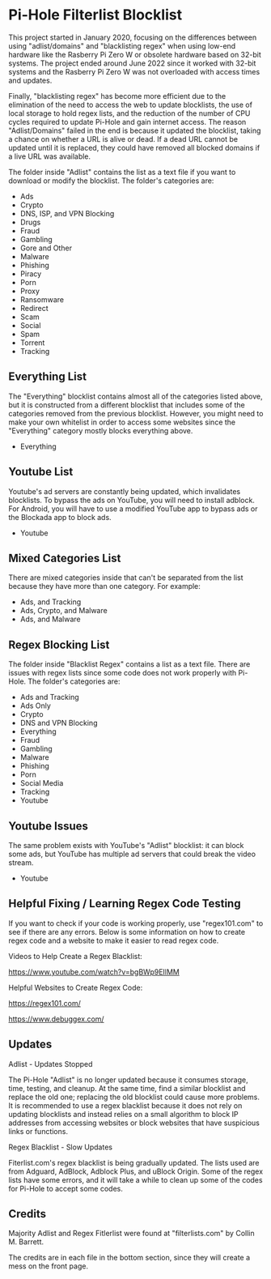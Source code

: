 # Pi-Hole Filterlist Blocklist


This project started in January 2020, focusing on the differences between using "adlist/domains" and "blacklisting regex" when using low-end hardware like the Rasberry Pi Zero W or obsolete hardware based on 32-bit systems. The project ended around June 2022 since it worked with 32-bit systems and the Rasberry Pi Zero W was not overloaded with access times and updates.

Finally, "blacklisting regex" has become more efficient due to the elimination of the need to access the web to update blocklists, the use of local storage to hold regex lists, and the reduction of the number of CPU cycles required to update Pi-Hole and gain internet access. The reason "Adlist/Domains" failed in the end is because it updated the blocklist, taking a chance on whether a URL is alive or dead. If a dead URL cannot be updated until it is replaced, they could have removed all blocked domains if a live URL was available.

The folder inside "Adlist" contains the list as a text file if you want to download or modify the blocklist. The folder's categories are:

- Ads
- Crypto
- DNS, ISP, and VPN Blocking
- Drugs
- Fraud
- Gambling
- Gore and Other
- Malware
- Phishing
- Piracy
- Porn
- Proxy
- Ransomware
- Redirect
- Scam
- Social
- Spam
- Torrent
- Tracking


Everything List
--------------

The "Everything" blocklist contains almost all of the categories listed above, but it is constructed from a different blocklist that includes some of the categories removed from the previous blocklist. However, you might need to make your own whitelist in order to access some websites since the "Everything" category mostly blocks everything above.

- Everything

Youtube List
-----------

Youtube's ad servers are constantly being updated, which invalidates blocklists. To bypass the ads on YouTube, you will need to install adblock. For Android, you will have to use a modified YouTube app to bypass ads or the Blockada app to block ads.

- Youtube

Mixed Categories List
-------------------

There are mixed categories inside that can't be separated from the list because they have more than one category. For example:

- Ads, and Tracking 
- Ads, Crypto, and Malware
- Ads, and Malware

Regex Blocking List
------------------

The folder inside "Blacklist Regex" contains a list as a text file. There are issues with regex lists since some code does not work properly with Pi-Hole. The folder's categories are:

- Ads and Tracking
- Ads Only
- Crypto
- DNS and VPN Blocking
- Everything
- Fraud
- Gambling
- Malware
- Phishing
- Porn
- Social Media
- Tracking
- Youtube

Youtube Issues
-----------

The same problem exists with YouTube's "Adlist" blocklist: it can block some ads, but YouTube has multiple ad servers that could break the video stream.

- Youtube


Helpful Fixing / Learning Regex Code Testing
--------------------------

If you want to check if your code is working properly, use "regex101.com" to see if there are any errors. Below is some information on how to create regex code and a website to make it easier to read regex code.

Videos to Help Create a Regex Blacklist: 

https://www.youtube.com/watch?v=bgBWp9EIlMM


Helpful Websites to Create Regex Code:

https://regex101.com/

https://www.debuggex.com/

Updates     
-------------------
 
Adlist - Updates Stopped 

The Pi-Hole "Adlist" is no longer updated because it consumes storage, time, testing, and cleanup. At the same time, find a similar blocklist and replace the old one; replacing the old blocklist could cause more problems. It is recommended to use a regex blacklist because it does not rely on updating blocklists and instead relies on a small algorithm to block IP addresses from accessing websites or block websites that have suspicious links or functions.

Regex Blacklist - Slow Updates

Fiterlist.com's regex blacklist is being gradually updated. The lists used are from Adguard, AdBlock, Adblock Plus, and uBlock Origin. Some of the regex lists have some errors, and it will take a while to clean up some of the codes for Pi-Hole to accept some codes.

Credits
-------------

Majority Adlist and Regex Fitlerlist were found at "filterlists.com" by Collin M. Barrett.

The credits are in each file in the bottom section, since they will create a mess on the front page.
